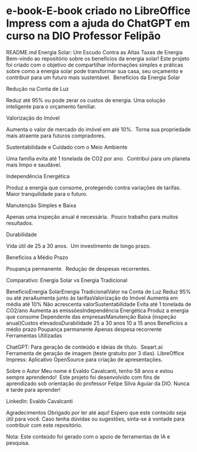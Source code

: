 # e-book-E-book criado no LibreOffice Impress com a ajuda do ChatGPT em curso na DIO Professor Felipão
README.md
Energia Solar: Um Escudo Contra as Altas Taxas de Energia ​
Bem-vindo ao repositório sobre os benefícios da energia solar! Este projeto foi criado com o objetivo de compartilhar informações simples e práticas sobre como a energia solar pode transformar sua casa, seu orçamento e contribuir para um futuro mais sustentável. ​
Benefícios da Energia Solar ​


Redução na Conta de Luz ​

Reduz até 95% ou pode zerar os custos de energia.
Uma solução inteligente para o orçamento familiar.



Valorização do Imóvel ​

Aumenta o valor de mercado do imóvel em até 10%. ​
Torna sua propriedade mais atraente para futuros compradores. ​



Sustentabilidade e Cuidado com o Meio Ambiente ​

Uma família evita até 1 tonelada de CO2 por ano. ​
Contribui para um planeta mais limpo e saudável. ​



Independência Energética ​

Produz a energia que consome, protegendo contra variações de tarifas. ​
Maior tranquilidade para o futuro. ​



Manutenção Simples e Baixa ​

Apenas uma inspeção anual é necessária. ​
Pouco trabalho para muitos resultados. ​



Durabilidade ​

Vida útil de 25 a 30 anos. ​
Um investimento de longo prazo.



Benefícios a Médio Prazo ​

Poupança permanente. ​
Redução de despesas recorrentes. ​



Comparativo: Energia Solar vs Energia Tradicional













































BenefícioEnergia SolarEnergia TradicionalValor na Conta de Luz ​Reduz 95% ou até zeraAumenta junto às tarifasValorização do Imóvel ​Aumenta em média até 10% ​Não acrescenta valorSustentabilidade ​Evita até 1 tonelada de CO2/ano ​Aumenta as emissõesIndependência Energética ​Produz a energia que consome ​Dependente das empresasManutenção ​Baixa (inspeção anual) ​Custos elevadosDurabilidade ​25 a 30 anos ​10 a 15 anos ​Benefícios a médio prazo ​Poupança permanente ​Apenas despesa recorrente ​
Ferramentas Utilizadas

ChatGPT: Para geração de conteúdo e ideias de título. ​
Seaart.ai: Ferramenta de geração de imagem (teste gratuito por 3 dias). ​
LibreOffice Impress: Aplicativo OpenSource para criação de apresentações.

Sobre o Autor
Meu nome é Evaldo Cavalcanti, tenho 58 anos e estou sempre aprendendo! ​ Este projeto foi desenvolvido com fins de aprendizado sob orientação do professor Felipe Silva Aguiar da DIO. ​ Nunca é tarde para aprender! ​

LinkedIn: Evaldo Cavalcanti ​

Agradecimentos
Obrigado por ler até aqui! Espero que este conteúdo seja útil para você. Caso tenha dúvidas ou sugestões, sinta-se à vontade para contribuir com este repositório.

Nota: Este conteúdo foi gerado com o apoio de ferramentas de IA e pesquisa. ​
